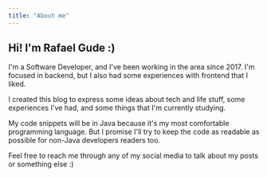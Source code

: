 ```yaml
---
title: "About me"
---
```


## **Hi! I'm Rafael Gude :)**

I'm a Software Developer, and I've been working in the area since 2017. I'm focused in backend, but I also had some experiences with frontend that I liked.

I created this blog to express some ideas about tech and life stuff, some experiences I've had, and some things that I'm currently studying.

My code snippets will be in Java because it's my most comfortable programming language. But I promise I'll try to keep the code as readable as possible for non-Java developers readers too.

Feel free to reach me through any of my social media to talk about my posts or something else :)